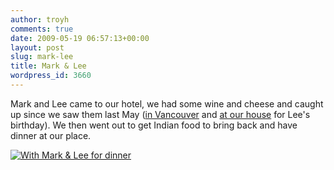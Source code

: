 ```yaml
---
author: troyh
comments: true
date: 2009-05-19 06:57:13+00:00
layout: post
slug: mark-lee
title: Mark & Lee
wordpress_id: 3660
---
```


Mark and Lee came to our hotel, we had some wine and cheese and caught up since we saw them last May ([in Vancouver](http://troyandgay.com/blog/2008/05/18/vancouver-3/) and [at our house](http://troyandgay.com/blog/2008/05/29/mark-lee-eric-and-dinner/) for Lee's birthday). We then went out to get Indian food to bring back and have dinner at our place.

[![With Mark & Lee for dinner](http://farm4.static.flickr.com/3398/3544526318_aac84288ca.jpg)](http://www.flickr.com/photos/troyh/3544526318/)
